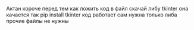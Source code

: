 Актан короче перед тем как ложить код в файл скачай либу tkinter она качается так
pip install tkinter
код работает сам нужна только либа прочие файлы не нужны
